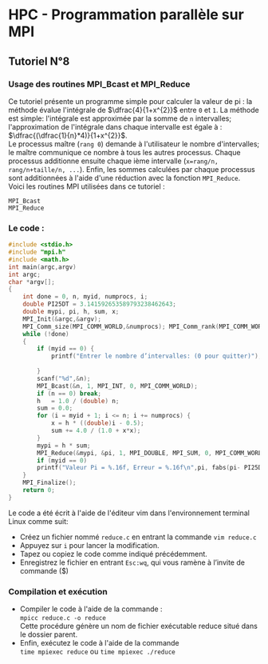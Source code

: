 # HPC - Programmation parallèle sur MPI

## Tutoriel N°8
### Usage des routines MPI_Bcast et MPI_Reduce

Ce tutoriel présente un programme simple pour calculer la valeur de pi : la méthode évalue l'intégrale de $\dfrac{4}{1+x^{2}}$  entre ```0``` et ```1```. 
La méthode est simple: l'intégrale est approximée par la somme de ```n``` intervalles; l'approximation de l'intégrale dans chaque intervalle est égale à : $\dfrac{(\dfrac{1}{n}*4)}{1+x^{2}}$.   
Le processus maître (```rang 0```) demande à l'utilisateur le nombre d'intervalles; le maître communique ce nombre à tous les autres processus. 
Chaque processus additionne ensuite chaque ième intervalle (```x=rang/n, rang/n+taille/n, ...```). 
Enfin, les sommes calculées par chaque processus sont additionnées à l'aide d'une réduction avec la fonction ```MPI_Reduce```.  
Voici les routines MPI utilisées dans ce tutoriel :
```
MPI_Bcast 
MPI_Reduce
```
### Le code :
```c
#include <stdio.h>
#include "mpi.h"
#include <math.h>
int main(argc,argv)
int argc;
char *argv[];
{
    int done = 0, n, myid, numprocs, i;
    double PI25DT = 3.141592653589793238462643;
    double mypi, pi, h, sum, x;
    MPI_Init(&argc,&argv);
    MPI_Comm_size(MPI_COMM_WORLD,&numprocs); MPI_Comm_rank(MPI_COMM_WORLD,&myid);
    while (!done)
    {
        if (myid == 0) {
            printf("Entrer le nombre d’intervalles: (0 pour quitter)");
            
        }
        scanf("%d",&n);
        MPI_Bcast(&n, 1, MPI_INT, 0, MPI_COMM_WORLD);
        if (n == 0) break;
        h   = 1.0 / (double) n;
        sum = 0.0;
        for (i = myid + 1; i <= n; i += numprocs) {
            x = h * ((double)i - 0.5);
            sum += 4.0 / (1.0 + x*x);
        }
        mypi = h * sum;
        MPI_Reduce(&mypi, &pi, 1, MPI_DOUBLE, MPI_SUM, 0, MPI_COMM_WORLD);
        if (myid == 0)
        printf("Valeur Pi = %.16f, Erreur = %.16f\n",pi, fabs(pi- PI25DT)); 
    }
    MPI_Finalize();
    return 0; 
}
```

Le code a été écrit à l'aide de l'éditeur vim dans l'environnement terminal Linux comme suit: 
* Créez  un fichier nommé ```reduce.c``` en entrant la commande ```vim reduce.c```
* Appuyez sur ```i``` pour lancer la modification.
* Tapez ou copiez le code comme indiqué précédemment.
* Enregistrez le fichier en entrant ```Esc:wq```, qui vous ramène à l’invite de commande ($)


### Compilation et exécution
* Compiler le code à l'aide de la commande :  
``` mpicc reduce.c -o reduce ```  
Cette procédure génère un nom de fichier exécutable reduce situé dans le dossier parent.
* Enfin, exécutez le code à l'aide de la commande  
``` time mpiexec reduce ```  ou  ``` time mpiexec ./reduce ```  
